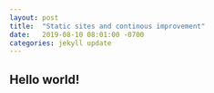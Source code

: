 ```yaml
---
layout: post
title:  "Static sites and continous improvement"
date:   2019-08-10 08:01:00 -0700
categories: jekyll update
---
```


Hello world!
-----------
